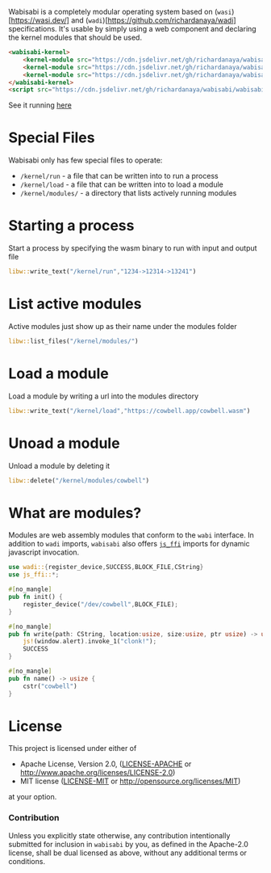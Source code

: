 Wabisabi is a completely modular operating system based on (`wasi`)[https://wasi.dev/] and (`wadi`)[https://github.com/richardanaya/wadi] specifications. It's usable by simply using a web component and declaring the kernel modules that should be used.

```html
<wabisabi-kernel>
    <kernel-module src="https://cdn.jsdelivr.net/gh/richardanaya/wabisabi/terminal.wasm"/>
    <kernel-module src="https://cdn.jsdelivr.net/gh/richardanaya/wabisabi/filesystem.wasm"/>
    <kernel-module src="https://cdn.jsdelivr.net/gh/richardanaya/wabisabi/framebuffer.wasm"/>
</wabisabi-kernel>
<script src="https://cdn.jsdelivr.net/gh/richardanaya/wabisabi/wabisabi.js"></script>
```

See it running [here](https://richardanaya.github.io/wabisabi/demo.html)

# Special Files

Wabisabi only has few special files to operate:

* `/kernel/run` - a file that can be written into to run a process
* `/kernel/load` - a file that can be written into to load a module
* `/kernel/modules/` - a directory that lists actively running modules

# Starting a process

Start a process by specifying the wasm binary to run with input and output file

```rust
libw::write_text("/kernel/run","1234->12314->13241")
```

# List active modules

Active modules just show up as their name under the modules folder

```rust
libw::list_files("/kernel/modules/")
```

# Load a module

Load a module by writing a url into the modules directory

```rust
libw::write_text("/kernel/load","https://cowbell.app/cowbell.wasm")
```

# Unoad a module

Unload a module by deleting it

```rust
libw::delete("/kernel/modules/cowbell")
```

# What are modules?

Modules are web assembly modules that conform to the `wabi` interface. In addition to `wadi` imports, `wabisabi` also offers [`js_ffi`](https://github.com/richardanaya/js_ffi) imports for dynamic javascript invocation.

```rust
use wadi::{register_device,SUCCESS,BLOCK_FILE,CString}
use js_ffi::*;

#[no_mangle]
pub fn init() {
    register_device("/dev/cowbell",BLOCK_FILE);
}

#[no_mangle]
pub fn write(path: CString, location:usize, size:usize, ptr usize) -> u32 {
    js!(window.alert).invoke_1("clonk!");
    SUCCESS
}

#[no_mangle]
pub fn name() -> usize {
    cstr("cowbell")
}
```

# License

This project is licensed under either of

 * Apache License, Version 2.0, ([LICENSE-APACHE](LICENSE-APACHE) or
   http://www.apache.org/licenses/LICENSE-2.0)
 * MIT license ([LICENSE-MIT](LICENSE-MIT) or
   http://opensource.org/licenses/MIT)

at your option.

### Contribution

Unless you explicitly state otherwise, any contribution intentionally submitted
for inclusion in `wabisabi` by you, as defined in the Apache-2.0 license, shall be
dual licensed as above, without any additional terms or conditions.

